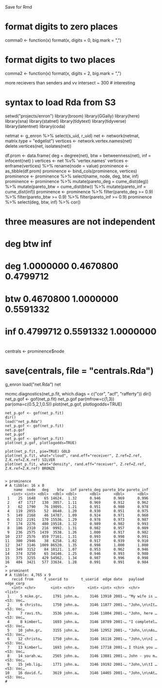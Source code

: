 Save for Rmd
# format digits to zero places

comma0 <- function(x) format(x, digits = 0, big.mark = ",")

# format digits to two places

comma2 <- function(x) format(x, digits = 2, big.mark = ",")

more recievers than senders and vv
intersect ~ 300 # interesting

# syntax to load Rda from S3
setwd("projects/enron")
library(broom)
library(GGally)
library(here)
library(sna)
library(statnet)
library(tidytext)
library(tidyverse)
library(latentnet)
library(coda)


netmat <- g_enron %>% select(s_uid, r_uid)
net <- network(netmat, matrix.type = "edgelist")
vertices <- network.vertex.names(net)
delete.vertices(net, isolates(net))


df.prom <- data.frame(
  deg = degree(net),
  btw = betweenness(net),
  inf = infocent(net)
)
vertices <- net %v% 'vertex.names'
vertices <- enframe(vertices) %>% rename(node = value)
prominence <- as_tibble(df.prom)
prominence <- bind_cols(prominence, vertices)
prominence <- prominence %>% select(name, node, deg, btw, inf)
prominence <- prominence %>% mutate(pareto_deg = cume_dist(deg))	%>%
  mutate(pareto_btw = cume_dist(btw))	%>%
  mutate(pareto_inf = cume_dist(inf))
prominence <- prominence %>% filter(pareto_deg >= 0.9)				%>%
  filter(pareto_btw >= 0.9)				%>%
  filter(pareto_inf >= 0.9)
prominence %>% select(deg, btw, inf) %>% cor()
# three measures are not independent
# deg       btw       inf
# deg 1.0000000 0.4670800 0.4799712
# btw 0.4670800 1.0000000 0.5591332
# inf 0.4799712 0.5591332 1.0000000
#
#
centrals <- prominence$node
# save(centrals, file = "centrals.Rda")

g_enron
load("net.Rda")
net

mcmc.diagnostics(net_p.fit, which.diags = c("cor", "acf", "rafferty"))
dir()
net_p.gof <- gof(net_p.fit)
net_p.gof
par(mfrow=c(1,3))
par(oma=c(0.5,2,1,0.5))
plot(net_p.gof, plotlogodds=TRUE)
```
net_p.gof <- gof(net_p.fit)
dir()
load("net_p.Rda")
net_p.gof <- gof(net_p.fit)
net.p.gof
net_p.gof
net_p.gof <- gof(net_p.fit)
plot(net_p.gof, plotlogodds=TRUE)

plot(net_p.fit, pie=TRUE) GOLD
plot(net_p.fit, what="cloud", rand.eff="receiver", Z.ref=Z.ref, Z.K.ref=Z.K.ref) SILVER
plot(net_p.fit, what="density", rand.eff="receiver", Z.ref=Z.ref, Z.K.ref=Z.K.ref) BRONZE


> prominence
# A tibble: 16 x 8
    name  node   deg    btw   inf pareto_deg pareto_btw pareto_inf
   <int> <int> <dbl>  <dbl> <dbl>      <dbl>      <dbl>      <dbl>
 1    25  1648    65 14624.  1.32      0.946      0.969      0.996
 2    47  1717   130  3057.  1.11      0.969      0.912      0.962
 3    62  1790    76 19095.  1.21      0.951      0.980      0.978
 4   119  2055    52  8640.  1.20      0.930      0.951      0.975
 5   149  2168    46 14787.  1.09      0.924      0.971      0.960
 6   152  2191   170 15536.  1.29      0.978      0.973      0.987
 7   174  2276   480 19518.  1.32      0.989      0.982      0.993
 8   186  2310   216  9992.  1.31      0.982      0.957      0.989
 9   236  2575  1439  3538.  1.26      1.000      0.917      0.982
10   237  2576   859 77161.  1.31      0.993      0.998      0.991
11   300  2946    38  6258.  1.02      0.917      0.939      0.910
12   347  3146  1009 86520.  1.35      0.998      1.000      1.000
13   349  3152    84 10121.  1.07      0.953      0.962      0.946
14   374  3250    65 34146.  1.25      0.946      0.993      0.980
15   375  3255   429 54562.  1.34      0.987      0.996      0.998
16   404  3421   577 33634.  1.28      0.991      0.991      0.984
> 
> prominent
# A tibble: 4,765 x 9
   recid from     f_userid to      t_userid  edge date   payload       edge_corp
   <int> <chr>       <int> <chr>      <int> <int> <chr>  <chr>         <list>   
 1     5 mike.gr…     1791 john.a…     3146 13910 2001-… "My wife is … <S3: Vec…
 2     6 christo…     1750 john.a…     3146 11877 2001-… "John,\n\nIt… <S3: Vec…
 3     7 ravi.th…     3536 john.a…     3146 11004 2001-… "John, here … <S3: Vec…
 4     8 kimberl…     1693 john.a…     3146 18789 2001-… "I completel… <S3: Vec…
 5    10 john.gr…     3155 john.a…     3146 12952 2001-… "John,\n\nAs… <S3: Vec…
 6    12 christo…     1750 john.a…     3146 16116 2001-… "John,\n\nI … <S3: Vec…
 7    13 kimberl…     1693 john.a…     3146 17718 2001-… I think you … <S3: Vec…
 8    14 sarah.w…     2565 john.a…     3146 13881 2001-… John - you m… <S3: Vec…
 9    15 jeb.lig…     1771 john.a…     3146 19192 2001-… "John,\n\tI … <S3: Vec…
10    16 david.f…     3619 john.a…     3146 14465 2001-… "John,\n\nAt… <S3: Vec…
# 
